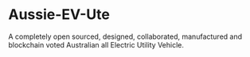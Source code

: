 # Aussie-EV-Ute
A completely open sourced, designed, collaborated, manufactured and blockchain voted Australian all Electric Utility Vehicle.
